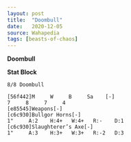 ```yaml
---
layout: post
title:  "Doombull"
date:   2020-12-05
source: Wahapedia
tags: [beasts-of-chaos]
---
```


**Doombull**

**Stat Block**
```
8/8 Doombull
```

```
[56f442]M     W     B     Sa    [-]
7     8     7     4     
[e85545]Weapons[-]
[c6c930]Bullgor Horns[-]
1"     A:2    H:4+   W:4+   R:-    D:1   
[c6c930]Slaughterer’s Axe[-]
1"     A:3    H:3+   W:3+   R:-2   D:3   
```


